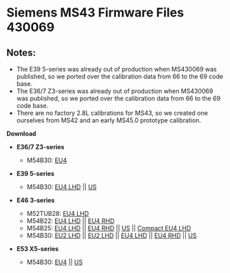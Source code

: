 # Siemens MS43 Firmware Files 430069
## Notes:
- The E39 5-series was already out of production when MS430069 was published, so we ported over the calibration data from 66 to the 69 code base.
- The E36/7 Z3-series was already out of production when MS430069 was published, so we ported over the calibration data from 66 to the 69 code base.
- There are no factory 2.8L calibrations for MS43, so we created one ourselves from MS42 and an early MS45.0 prototype calibration.

**Download**

- **E36/7 Z3-series**
  - M54B30: [EU4](/firmware/Siemens_MS43_MS430069_E36Z3_M54B30_EU4_LHD.bin)

- **E39 5-series**
  - M54B30: [EU4 LHD](/firmware/Siemens_MS43_MS430069_E39_M54B30_EU4_LHD.bin) || [US](/firmware/Siemens_MS43_MS430069_E39_M54B30_US.bin)

- **E46 3-series**
  - M52TUB28: [EU4 LHD](/firmware/Siemens_MS43_MS430069_E46_M52TUB28_EU4_LHD.bin)
  - M54B22: [EU4 LHD](/firmware/Siemens_MS43_MS430069_E46_M54B22_EU4_LHD.bin) || [EU4 RHD](/firmware/Siemens_MS43_MS430069_E46_M54B22_EU4_RHD.bin)
  - M54B25: [EU4 LHD](/firmware/Siemens_MS43_MS430069_E46_M54B25_EU4_LHD.bin) || [EU4 RHD](/firmware/Siemens_MS43_MS430069_E46_M54B25_EU4_RHD.bin) || [US](/firmware/Siemens_MS43_MS430069_E46_M54B25_US.bin) || [Compact EU4 LHD](/firmware/Siemens_MS43_MS430069_E46_Compact_M54B25_EU4_LHD.bin)
  - M54B30: [EU2 LHD](/firmware/Siemens_MS43_MS430069_E46_M54B30_EU2_LHD.bin) || [EU2 LHD](/firmware/Siemens_MS43_MS430069_E46_M54B30_EU2_RHD.bin) || [EU4 LHD](/firmware/Siemens_MS43_MS430069_E46_M54B30_EU4_LHD.bin) || [EU4 RHD](/firmware/Siemens_MS43_MS430069_E46_M54B30_EU4_RHD.bin) || [US](/firmware/Siemens_MS43_MS430069_E46_M54B30_US.bin)

- **E53 X5-series**
  - M54B30: [EU4](/firmware/Siemens_MS43_MS430069_E53_M54B30_EU4.bin) || [US](/firmware/Siemens_MS43_MS430069_E53_M54B30_US.bin)
